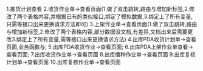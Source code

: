 1.拣货计划查看
2.收货作业单->查看页面(1.做了双击跳转,路由与增加新标签,2.修改了两个表格内容,并根据已有的类似接口,绑定了模拟数据,3.绑定上了所有变量,只需等接口出来更换请求方法即可)
3.上架作业单->查看页面(1.做了双击跳转,路由与增加新标签,2.修改了两个表格内容,部分数据没文档,有差异,文档出来后需要更改3.绑定上了所有变量,需等接口出来更换请求方法)
4.出库PDA收货计划单->查看页面,业务函数与;
5.出库PDA收货作业->查看页面;
6.出库PDA上架作业单查看->查看页面;
7.出库收货作业单->查看页面
8.出库播种作业单->查看页面
9.出库复核计划单->查看页面
10.出库复核作业单->查看页面